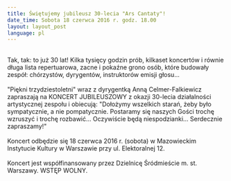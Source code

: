 ```yaml
---
title: Świętujemy jubileusz 30-lecia "Ars Cantaty"!
date_time: Sobota 18 czerwca 2016 r. godz. 18.00
layout: layout_post
language: pl
---
```

<br>
Tak, tak: to już 30 lat! Kilka tysięcy godzin prób, kilkaset koncertów i równie długa
lista repertuarowa, zacne i pokaźne grono osób, które budowały zespół: chórzystów,
dyrygentów, instruktorów emisji głosu...
<br>
<br>
"Piękni trzydziestoletni" wraz z dyrygentką Anną Celmer-Falkiewicz zapraszają na
KONCERT JUBILEUSZOWY z okazji 30-lecia działalności artystycznej zespołu i obiecują:
"Dołożymy wszelkich starań, żeby było sympatycznie, a nie pompatycznie.
Postaramy się naszych Gości trochę wzruszyć i trochę rozbawić…
Oczywiście będą niespodzianki… Serdecznie zapraszamy!"
<br>
<br>
Koncert odbędzie się 18 czerwca 2016 r. (sobota) w Mazowieckim Instytucie Kultury
w Warszawie przy ul. Elektoralnej 12.
<br>
<br>
Koncert jest współfinansowany przez Dzielnicę Śródmieście m. st. Warszawy. WSTĘP WOLNY.
<br>
